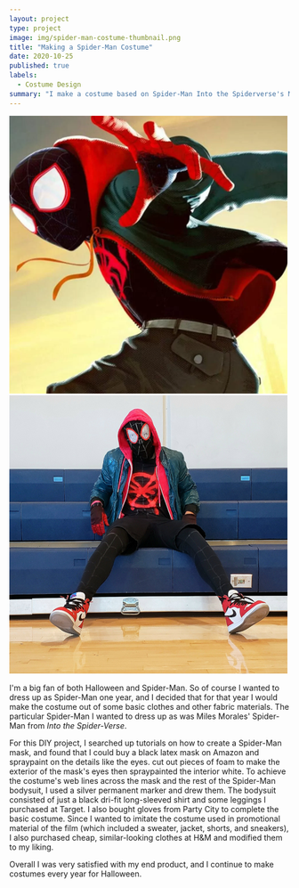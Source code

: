 ```yaml
---
layout: project
type: project
image: img/spider-man-costume-thumbnail.png
title: "Making a Spider-Man Costume"
date: 2020-10-25
published: true
labels:
  - Costume Design
summary: "I make a costume based on Spider-Man Into the Spiderverse's Miles Morales."
---
```


<div class="text-center p-4">
  <img src="../img/spider-man-costume-inspiration.png" class="img-thumbnail" >
  <img src="../img/spider-man-costume-design.png" class="img-thumbnail" >
</div>

I'm a big fan of both Halloween and Spider-Man. So of course I wanted to dress up as Spider-Man one year, and I decided that for that year I would make the costume out of some basic clothes and other fabric materials. The particular Spider-Man I wanted to dress up as was Miles Morales' Spider-Man from *Into the Spider-Verse*.

For this DIY project, I searched up tutorials on how to create a Spider-Man mask, and found that I could buy a black latex mask on Amazon and spraypaint on the details like the eyes. cut out pieces of foam to make the exterior of the mask's eyes then spraypainted the interior white. To achieve the costume's web lines across the mask and the rest of the Spider-Man bodysuit, I used a silver permanent marker and drew them. The bodysuit consisted of just a black dri-fit long-sleeved shirt and some leggings I purchased at Target. I also bought gloves from Party City to complete the basic costume. Since I wanted to imitate the costume used in promotional material of the film (which included a sweater, jacket, shorts, and sneakers), I also purchased cheap, similar-looking clothes at H&M and modified them to my liking.

Overall I was very satisfied with my end product, and I continue to make costumes every year for Halloween.
